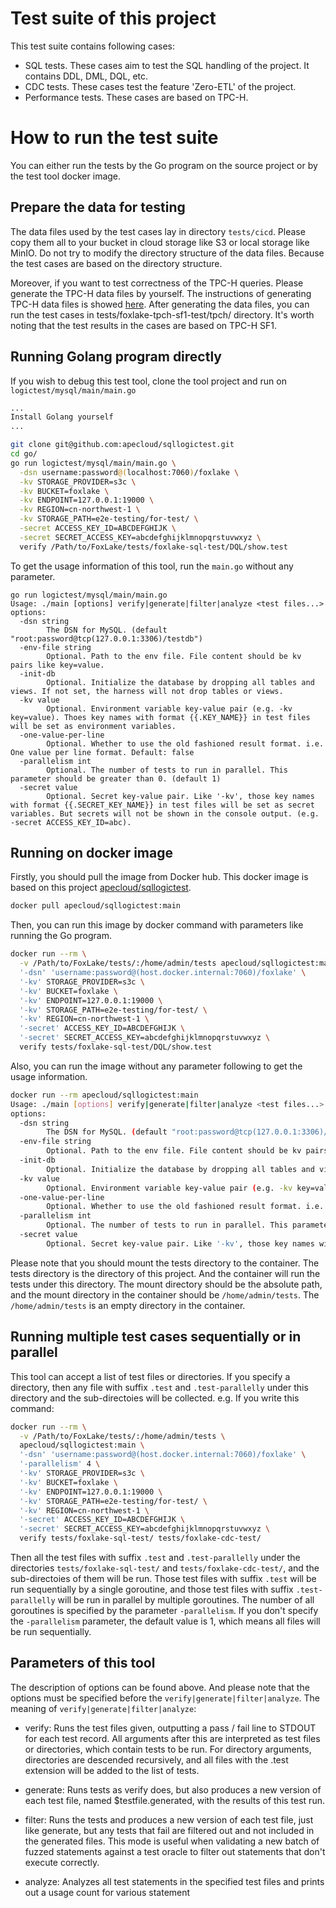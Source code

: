 # Test suite of this project
This test suite contains following cases:
- SQL tests. These cases aim to test the SQL handling of the project. It contains DDL, DML, DQL, etc.
- CDC tests. These cases test the feature 'Zero-ETL' of the project.
- Performance tests. These cases are based on TPC-H.

# How to run the test suite
You can either run the tests by the Go program on the source project or by the test tool docker image.

## Prepare the data for testing
The data files used by the test cases lay in directory `tests/cicd`. Please copy them all to your bucket in cloud storage like S3 or local storage like MinIO. Do not try to modify the directory structure of the data files. Because the test cases are based on the directory structure.

Moreover, if you want to test correctness of the TPC-H queries. Please generate the TPC-H data files by yourself. The instructions of generating TPC-H data files is showed [here](foxlake-tpch-sf1-test/README.md). After generating the data files, you can run the test cases in tests/foxlake-tpch-sf1-test/tpch/ directory. It's worth noting that the test results in the cases are based on TPC-H SF1.


## Running Golang program directly
If you wish to debug this test tool, clone the tool project and run on `logictest/mysql/main/main.go`
```bash
...
Install Golang yourself
...

git clone git@github.com:apecloud/sqllogictest.git
cd go/
go run logictest/mysql/main/main.go \
  -dsn username:password@(localhost:7060)/foxlake \
  -kv STORAGE_PROVIDER=s3c \
  -kv BUCKET=foxlake \
  -kv ENDPOINT=127.0.0.1:19000 \
  -kv REGION=cn-northwest-1 \
  -kv STORAGE_PATH=e2e-testing/for-test/ \
  -secret ACCESS_KEY_ID=ABCDEFGHIJK \
  -secret SECRET_ACCESS_KEY=abcdefghijklmnopqrstuvwxyz \
  verify /Path/to/FoxLake/tests/foxlake-sql-test/DQL/show.test
```

To get the usage information of this tool, run the `main.go` without any parameter.
```
go run logictest/mysql/main/main.go
Usage: ./main [options] verify|generate|filter|analyze <test files...>
options:
  -dsn string
        The DSN for MySQL. (default "root:password@tcp(127.0.0.1:3306)/testdb")
  -env-file string
        Optional. Path to the env file. File content should be kv pairs like key=value.
  -init-db
        Optional. Initialize the database by dropping all tables and views. If not set, the harness will not drop tables or views.
  -kv value
        Optional. Environment variable key-value pair (e.g. -kv key=value). Thoes key names with format {{.KEY_NAME}} in test files will be set as environment variables.
  -one-value-per-line
        Optional. Whether to use the old fashioned result format. i.e. One value per line format. Default: false
  -parallelism int
        Optional. The number of tests to run in parallel. This parameter should be greater than 0. (default 1)
  -secret value
        Optional. Secret key-value pair. Like '-kv', those key names with format {{.SECRET_KEY_NAME}} in test files will be set as secret variables. But secrets will not be shown in the console output. (e.g. -secret ACCESS_KEY_ID=abc).
```

## Running on docker image
Firstly, you should pull the image from Docker hub. This docker image is based on this project [apecloud/sqllogictest](https://github.com/apecloud/sqllogictest).
```bash
docker pull apecloud/sqllogictest:main
```
Then, you can run this image by docker command with parameters like running the Go program.
```bash
docker run --rm \
  -v /Path/to/FoxLake/tests/:/home/admin/tests apecloud/sqllogictest:main \
  '-dsn' 'username:password@(host.docker.internal:7060)/foxlake' \
  '-kv' STORAGE_PROVIDER=s3c \
  '-kv' BUCKET=foxlake \
  '-kv' ENDPOINT=127.0.0.1:19000 \
  '-kv' STORAGE_PATH=e2e-testing/for-test/ \
  '-kv' REGION=cn-northwest-1 \
  '-secret' ACCESS_KEY_ID=ABCDEFGHIJK \
  '-secret' SECRET_ACCESS_KEY=abcdefghijklmnopqrstuvwxyz \
  verify tests/foxlake-sql-test/DQL/show.test
```
Also, you can run the image without any parameter following to get the usage information.
```bash
docker run --rm apecloud/sqllogictest:main
Usage: ./main [options] verify|generate|filter|analyze <test files...>
options:
  -dsn string
        The DSN for MySQL. (default "root:password@tcp(127.0.0.1:3306)/testdb")
  -env-file string
        Optional. Path to the env file. File content should be kv pairs like key=value.
  -init-db
        Optional. Initialize the database by dropping all tables and views. If not set, the harness will not drop tables or views.
  -kv value
        Optional. Environment variable key-value pair (e.g. -kv key=value). Thoes key names with format {{.KEY_NAME}} in test files will be set as environment variables.
  -one-value-per-line
        Optional. Whether to use the old fashioned result format. i.e. One value per line format. Default: false
  -parallelism int
        Optional. The number of tests to run in parallel. This parameter should be greater than 0. (default 1)
  -secret value
        Optional. Secret key-value pair. Like '-kv', those key names with format {{.SECRET_KEY_NAME}} in test files will be set as secret variables. But secrets will not be shown in the console output. (e.g. -secret ACCESS_KEY_ID=abc).
```
Please note that you should mount the tests directory to the container. The tests directory is the directory of this project. And the container will run the tests under this directory. The mount directory should be the absolute path, and the mount directory in the container should be `/home/admin/tests`. The `/home/admin/tests` is an empty directory in the container.


## Running multiple test cases sequentially or in parallel
This tool can accept a list of test files or directories. If you specify a directory, then any file with suffix `.test` and `.test-parallelly` under this directory and the sub-directoies will be collected. e.g. If you write this command:
```bash
docker run --rm \
  -v /Path/to/FoxLake/tests/:/home/admin/tests \
  apecloud/sqllogictest:main \
  '-dsn' 'username:password@(host.docker.internal:7060)/foxlake' \
  '-parallelism' 4 \
  '-kv' STORAGE_PROVIDER=s3c \
  '-kv' BUCKET=foxlake \
  '-kv' ENDPOINT=127.0.0.1:19000 \
  '-kv' STORAGE_PATH=e2e-testing/for-test/ \
  '-kv' REGION=cn-northwest-1 \
  '-secret' ACCESS_KEY_ID=ABCDEFGHIJK \
  '-secret' SECRET_ACCESS_KEY=abcdefghijklmnopqrstuvwxyz \
  verify tests/foxlake-sql-test/ tests/foxlake-cdc-test/
```
Then all the test files with suffix `.test` and `.test-parallelly` under the directories `tests/foxlake-sql-test/` and `tests/foxlake-cdc-test/`, and the sub-directoies of them will be run. Those test files with suffix `.test` will be run sequentially by a single goroutine, and those test files with suffix `.test-parallelly` will be run in parallel by multiple goroutines. The number of all goroutines is specified by the parameter `-parallelism`. If you don't specify the `-parallelism` parameter, the default value is 1, which means all files will be run sequentially.


## Parameters of this tool
The description of options can be found above. And please note that the options must be specified before the `verify|generate|filter|analyze`.
The meaning of `verify|generate|filter|analyze`:
- verify: Runs the test files given, outputting a pass / fail line to STDOUT for each test record. All arguments after
  this are interpreted as test files or directories, which contain tests to be run. For directory arguments,
  directories are descended recursively, and all files with the .test extension will be added to the list of tests.

- generate: Runs tests as verify does, but also produces a new version of each test file, named $testfile.generated,
  with the results of this test run.

- filter: Runs the tests and produces a new version of each test file, just like generate, but any tests that
  fail are filtered out and not included in the generated files. This mode is useful when validating a new batch of
  fuzzed statements against a test oracle to filter out statements that don't execute correctly.

- analyze: Analyzes all test statements in the specified test files and prints out a usage count for various statement